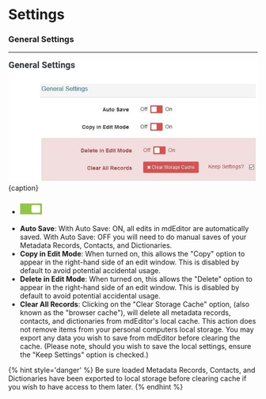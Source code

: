 # Settings
### General Settings
---

![General Settings Image](/assets/reference/settings/GeneralSettingsScreenshot.JPG){caption}




* ### ![Auto Save Switch](/assets/bullets/switch-right.png) 

 - **Auto Save**:  With Auto Save: ON, all edits in mdEditor are automatically saved.  With Auto Save: OFF you will need to do manual saves of your <span class="md-panel">Metadata Records</span>, <span class="md-panel">Contacts</span>, and <span class="md-panel">Dictionaries</span>. 
- **Copy in Edit Mode**:  When turned on, this allows the "Copy" option to appear in the right-hand side of an edit window. This is disabled by default to avoid potential accidental usage.  
- **Delete in Edit Mode**:  When turned on, this allows the "Delete" option to appear in the right-hand side of an edit window. This is disabled by default to avoid potential accidental usage.
- **Clear All Records**:  Clicking on the "Clear Storage Cache" option, (also known as the "browser cache"), will delete all metadata records, contacts, and dictionaries from mdEditor's local cache.  This action does not remove items from your personal computers local storage.  You may export any data you wish to save from mdEditor before clearing the cache.  (Please note, should you wish to save the local settings, ensure the "Keep Settings" option is checked.) 

{% hint style='danger' %}
Be sure loaded <span class="md-panel">Metadata Records</span>, <span class="md-panel">Contacts</span>, and <span class="md-panel">Dictionaries</span> have been exported to local storage before clearing cache if you wish to have access to them later.
{% endhint %}

